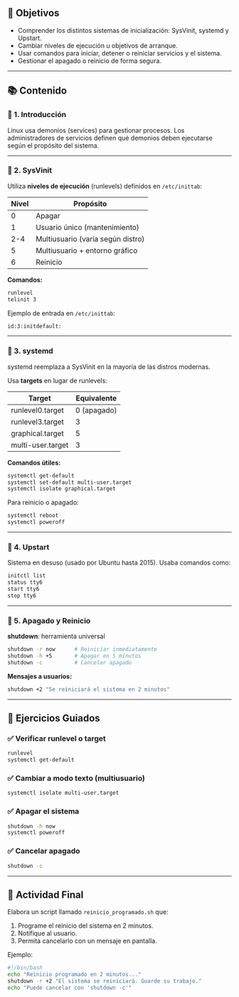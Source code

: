 
## 🎯 Objetivos

- Comprender los distintos sistemas de inicialización: SysVinit, systemd y Upstart.
- Cambiar niveles de ejecución u objetivos de arranque.
- Usar comandos para iniciar, detener o reiniciar servicios y el sistema.
- Gestionar el apagado o reinicio de forma segura.

---
## 📚 Contenido

### 🔹 1. Introducción

Linux usa demonios (services) para gestionar procesos. Los administradores de servicios definen qué demonios deben ejecutarse según el propósito del sistema.

---

### 🔹 2. SysVinit

Utiliza **niveles de ejecución** (runlevels) definidos en `/etc/inittab`:

|Nivel|Propósito|
|---|---|
|0|Apagar|
|1|Usuario único (mantenimiento)|
|2-4|Multiusuario (varía según distro)|
|5|Multiusuario + entorno gráfico|
|6|Reinicio|

**Comandos:**

```bash
runlevel
telinit 3
```

Ejemplo de entrada en `/etc/inittab`:

```bash
id:3:initdefault:
```

---
### 🔹 3. systemd

systemd reemplaza a SysVinit en la mayoría de las distros modernas.

Usa **targets** en lugar de runlevels:

|Target|Equivalente|
|---|---|
|runlevel0.target|0 (apagado)|
|runlevel3.target|3|
|graphical.target|5|
|multi-user.target|3|

**Comandos útiles:**

```bash
systemctl get-default
systemctl set-default multi-user.target
systemctl isolate graphical.target
```

Para reinicio o apagado:

```bash
systemctl reboot
systemctl poweroff
```

---

### 🔹 4. Upstart

Sistema en desuso (usado por Ubuntu hasta 2015). Usaba comandos como:

```bash
initctl list
status tty6
start tty6
stop tty6
```

---

### 🔹 5. Apagado y Reinicio

**shutdown**: herramienta universal

```bash
shutdown -r now      # Reiniciar inmediatamente
shutdown -h +5       # Apagar en 5 minutos
shutdown -c          # Cancelar apagado
```

**Mensajes a usuarios:**

```bash
shutdown +2 "Se reiniciará el sistema en 2 minutos"
```

---

## 🧪 Ejercicios Guiados

### ✅ Verificar runlevel o target

```bash
runlevel
systemctl get-default
```

### ✅ Cambiar a modo texto (multiusuario)

```bash
systemctl isolate multi-user.target
```

### ✅ Apagar el sistema

```bash
shutdown -h now
systemctl poweroff
```

### ✅ Cancelar apagado

```bash
shutdown -c
```

---

## 📝 Actividad Final

Elabora un script llamado `reinicio_programado.sh` que:

1. Programe el reinicio del sistema en 2 minutos.
2. Notifique al usuario.
3. Permita cancelarlo con un mensaje en pantalla.

Ejemplo:

```bash
#!/bin/bash
echo "Reinicio programado en 2 minutos..."
shutdown -r +2 "El sistema se reiniciará. Guarde su trabajo."
echo "Puede cancelar con 'shutdown -c'"
```
